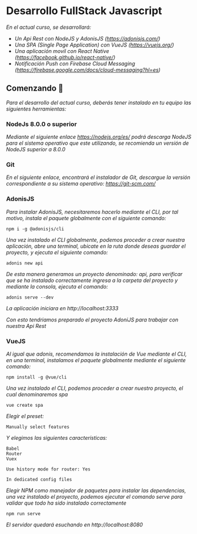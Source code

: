 # Desarrollo FullStack Javascript
_En el actual curso, se desarrollará:_

* _Un Api Rest con NodeJS y AdonisJS (https://adonisjs.com/)_
* _Una SPA (Single Page Application) con VueJS (https://vuejs.org/)_
* _Una aplicación movil con React Native (https://facebook.github.io/react-native/)_
* _Notificación Push con Firebase Cloud Messaging (https://firebase.google.com/docs/cloud-messaging?hl=es)_

## Comenzando 🚀

_Para el desarrollo del actual curso, deberás tener instalado en tu equipo las siguientes herramientas:_

### NodeJs 8.0.0 o superior

_Mediante el siguiente enlace https://nodejs.org/es/ podrá descarga NodeJS para el sistema operativo que este utilizando, se recomienda un versión de NodeJS superior a 8.0.0_

### Git

_En el siguiente enlace, encontrará el instalador de Git, descargue la versión correspondiente a su sistema operativo: https://git-scm.com/_

### AdonisJS 

_Para instalar AdonisJS, necesitaremos hacerlo mediante el CLI, por tal motivo, instala el paquete globalmente con el siguiente comando:_

```
npm i -g @adonisjs/cli
```

_Una vez instalado el CLI globalmente, podemos proceder a crear nuestra aplicación, abre una terminal, ubicate en la ruta donde deseas guardar el proyecto, y ejecuta el siguiente comando:_

```
adonis new api
```

_De esta manera generamos un proyecto denominado: api, para verificar que se ha instalado correctamente ingresa a la carpeta del proyecto y mediante la consola, ejecuta el comando:_

```
adonis serve --dev
```

_La aplicación iniciara en http://localhost:3333_

_Con esto tendriamos preparado el proyecto AdoniJS para trabajar con nuestra Api Rest_

### VueJS

_Al igual que adonis, recomendamos la instalación de Vue mediante el CLI, en una terminal, instalamos el paquete globalmente mediante el siguiente comando:_

```
npm install -g @vue/cli
```

_Una vez instalado el CLI, podemos proceder a crear nuestro proyecto, el cual denominaremos spa_

```
vue create spa
```

_Elegir el preset:_

```
Manually select features

```

_Y elegimos las siguientes características:_

```
Babel
Router
Vuex
```
```
Use history mode for router: Yes
```
```
In dedicated config files
```

_Elegir NPM como manejador de paquetes para instalar las dependencias, una vez instalado el proyecto, podemos ejecutar el comando serve para validar que todo ha sido instalado correctamente_

```
npm run serve
```

_El servidor quedará esuchando en http://localhost:8080_